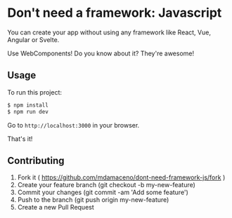 # Don't need a framework: Javascript

You can create your app without using any framework like React, Vue, Angular or Svelte.

Use WebComponents! Do you know about it? They're awesome!

## Usage

To run this project:

```bash
$ npm install
$ npm run dev
```

Go to `http://localhost:3000` in your browser.

That's it!

## Contributing

1. Fork it ( <https://github.com/mdamaceno/dont-need-framework-js/fork> )
2. Create your feature branch (git checkout -b my-new-feature)
3. Commit your changes (git commit -am 'Add some feature')
4. Push to the branch (git push origin my-new-feature)
5. Create a new Pull Request
